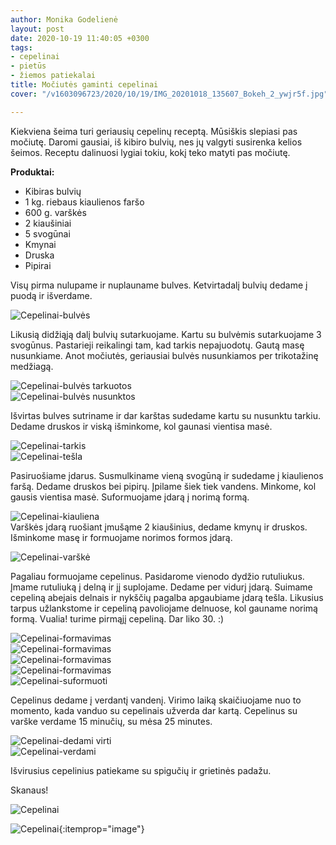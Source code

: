 ```yaml
---
author: Monika Godelienė
layout: post
date: 2020-10-19 11:40:05 +0300
tags:
- cepelinai
- pietūs
- žiemos patiekalai
title: Močiutės gaminti cepelinai
cover: "/v1603096723/2020/10/19/IMG_20201018_135607_Bokeh_2_ywjr5f.jpg"

---
```

Kiekviena šeima turi geriausių cepelinų receptą. Mūsiškis slepiasi pas močiutę. Daromi gausiai, iš kibiro bulvių, nes jų valgyti susirenka kelios šeimos. Receptu dalinuosi lygiai tokiu, kokį teko matyti pas močiutę.

**Produktai:**

* <span itemprop="recipeIngredient">Kibiras bulvių</span>
* <span itemprop="recipeIngredient">1 kg. riebaus kiaulienos faršo</span>
* <span itemprop="recipeIngredient">600 g. varškės</span>
* <span itemprop="recipeIngredient">2 kiaušiniai</span>
* <span itemprop="recipeIngredient">5 svogūnai</span>
* <span itemprop="recipeIngredient">Kmynai</span>
* <span itemprop="recipeIngredient">Druska</span>
* <span itemprop="recipeIngredient">Pipirai</span>

<div itemprop="recipeInstructions" markdown="1">
Visų pirma nulupame ir nuplauname bulves. Ketvirtadalį bulvių dedame į puodą ir išverdame. 
  
![Cepelinai-bulvės](https://res.cloudinary.com/monikagod/image/upload/v1603096738/2020/10/19/IMG_20201018_112816_Bokeh_2_k0oiou.jpg)  

Likusią didžiąją dalį bulvių sutarkuojame. Kartu su bulvėmis sutarkuojame 3 svogūnus. Pastarieji reikalingi tam, kad tarkis nepajuodotų. Gautą masę nusunkiame. Anot močiutės, geriausiai bulvės nusunkiamos per trikotažinę medžiagą.  
  
![Cepelinai-bulvės tarkuotos](https://res.cloudinary.com/monikagod/image/upload/v1603096722/2020/10/19/IMG_20201018_115406_Bokeh_2_bjnbsy.jpg)  
![Cepelinai-bulvės nusunktos](https://res.cloudinary.com/monikagod/image/upload/v1603096722/2020/10/19/IMG_20201018_120707_Bokeh_2_brkmfz.jpg)
  
Išvirtas bulves sutriname ir dar karštas sudedame kartu su nusunktu tarkiu. Dedame druskos ir viską išminkome, kol gaunasi vientisa masė.  
  
![Cepelinai-tarkis](https://res.cloudinary.com/monikagod/image/upload/v1603096722/2020/10/19/IMG_20201018_123038_Bokeh_2_m0vnbt.jpg)  
![Cepelinai-tešla](https://res.cloudinary.com/monikagod/image/upload/v1603096722/2020/10/19/IMG_20201018_123201_gubasc.jpg)
  
Pasiruošiame įdarus. Susmulkiname vieną svogūną ir sudedame į kiaulienos faršą. Dedame druskos bei pipirų. Įpilame šiek tiek vandens. Minkome, kol gausis vientisa masė. Suformuojame įdarą į norimą formą.  
  
![Cepelinai-kiauliena](https://res.cloudinary.com/monikagod/image/upload/v1603096738/2020/10/19/IMG_20201018_111038_Bokeh_2_uly5pb.jpg)  
Varškės įdarą ruošiant įmušąme 2 kiaušinius, dedame kmynų ir druskos. Išminkome masę ir formuojame norimos formos įdarą.  
  
![Cepelinai-varškė](https://res.cloudinary.com/monikagod/image/upload/v1603096737/2020/10/19/IMG_20201018_111021_Bokeh_2_r1s54v.jpg)  

Pagaliau formuojame cepelinus. Pasidarome vienodo dydžio rutuliukus. Įmame rutuliuką į delną ir jį suplojame. Dedame per vidurį įdarą. Suimame cepeliną abejais delnais ir nykščių pagalba apgaubiame įdarą tešla. Likusius tarpus užlankstome ir cepeliną pavoliojame delnuose, kol gauname norimą formą. Vualia! turime pirmąjį cepeliną. Dar liko 30. :)  
  
![Cepelinai-formavimas](https://res.cloudinary.com/monikagod/image/upload/v1603096722/2020/10/19/IMG_20201018_123918_Bokeh_2_bh4hvo.jpg)  
![Cepelinai-formavimas](https://res.cloudinary.com/monikagod/image/upload/v1603096722/2020/10/19/IMG_20201018_123924_Bokeh_2_ag4t6a.jpg)  
![Cepelinai-formavimas](https://res.cloudinary.com/monikagod/image/upload/v1603096722/2020/10/19/IMG_20201018_123931_Bokeh_2_ofy0us.jpg)  
![Cepelinai-formavimas](https://res.cloudinary.com/monikagod/image/upload/v1603096722/2020/10/19/IMG_20201018_123936_Bokeh_2_kz39am.jpg)  
![Cepelinai-suformuoti](https://res.cloudinary.com/monikagod/image/upload/v1603096722/2020/10/19/IMG_20201018_124815_Bokeh_2_vlww6y.jpg)  

Cepelinus dedame į verdantį vandenį. Virimo laiką skaičiuojame nuo to momento, kada vanduo su cepelinais užverda dar kartą. Cepelinus su varške verdame 15 minučių, su mėsa 25 minutes.  
  
![Cepelinai-dedami virti](https://res.cloudinary.com/monikagod/image/upload/v1603096723/2020/10/19/IMG_20201018_132445_Bokeh_2_irduuc.jpg)  
![Cepelinai-verdami](https://res.cloudinary.com/monikagod/image/upload/v1603096723/2020/10/19/IMG_20201018_134720_Bokeh_2_zh6elw.jpg)  

Išvirusius cepelinius patiekame su spigučių ir grietinės padažu.  
</div>  

Skanaus!  
  
![Cepelinai](https://res.cloudinary.com/monikagod/image/upload/v1603096723/2020/10/19/IMG_20201018_140928_Bokeh_2_dnchzc.jpg) 
 
![Cepelinai](https://res.cloudinary.com/monikagod/image/upload/v1603096723/2020/10/19/IMG_20201018_135607_Bokeh_2_ywjr5f.jpg){:itemprop="image"}